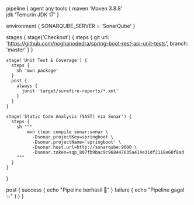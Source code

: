 

pipeline {
  agent any
  tools {
    maven 'Maven 3.8.8'       
    jdk 'Temurin JDK 17'
  }

  environment {
    SONARQUBE_SERVER = 'SonarQube' 
  }

  stages {
    stage('Checkout') {
      steps {
        git url: 'https://github.com/noghanodedra/spring-boot-rest-api-unit-tests', branch: 'master'
      }
    }

    stage('Unit Test & Coverage') {
      steps {
        sh 'mvn package'
      }
      post {
        always {
          junit 'target/surefire-reports/*.xml'
        }
      }
    }

    stage('Static Code Analysis (SAST) via Sonar') {
      steps {
        sh """
            mvn clean compile sonar:sonar \
              -Dsonar.projectKey=springboot \
              -Dsonar.projectName='springboot' \
              -Dsonar.host.url=http://sonarqube:9000 \
              -Dsonar.token=sqp_807fb9bac9c968447635a414e31df2118e60f8ad
        """
      }
    }
  }

  post {
    success {
      echo "Pipeline berhasil 🚀"
    }
    failure {
      echo "Pipeline gagal 💥"
    }
  }
}

